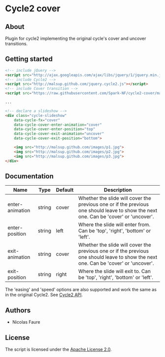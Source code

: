 # Cycle2 cover

## About
Plugin for cycle2 implementing the original cycle's cover and uncover transitions.

## Getting started
```html
<!-- include jQuery -->
<script src="http://ajax.googleapis.com/ajax/libs/jquery/1/jquery.min.js"></script>
<!-- include Cycle2 -->
<script src="http://malsup.github.com/jquery.cycle2.js"></script>
<!-- include Cover transition -->
<script src="https://raw.githubusercontent.com/Spark-NF/cycle2-cover/master/jquery.cycle2.cover.js"></script>

...

<!-- declare a slideshow -->
<div class="cycle-slideshow"
    data-cycle-fx="cover"
    data-cycle-cover-enter-animation="cover"
    data-cycle-cover-enter-position="top"
    data-cycle-cover-exit-animation="uncover"
    data-cycle-cover-exit-position="bottom">

    <img src="http://malsup.github.com/images/p1.jpg">
    <img src="http://malsup.github.com/images/p2.jpg">
    <img src="http://malsup.github.com/images/p3.jpg">
</div>
```

## Documentation
Name            | Type   | Default | Description
--------------- | ------ | ------- | -----------
enter-animation | string | cover   | Whether the slide will cover the previous one or if the previous one should leave to show the next one. Can be 'cover' or 'uncover'.
enter-position  | string | left    | Where the slide will enter from. Can be 'top', 'right', 'bottom' or 'left'.
exit-animation  | string | cover   | Whether the slide will cover the previous one or if the previous one should leave to show the next one. Can be 'cover' or 'uncover'.
exit-position   | string | right   | Where the slide will exit to. Can be 'top', 'right', 'bottom' or 'left'.
The 'easing' and 'speed' options are also supported and work the same as in the original Cycle2.
See [Cycle2 API](http://jquery.malsup.com/cycle2/api/).

## Authors
* Nicolas Faure

## License
The script is licensed under the [Apache License 2.0](http://www.apache.org/licenses/LICENSE-2.0).